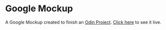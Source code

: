# Google Mockup

A Google Mockup created to finish an [Odin Project](https://theodinproject.com).
[Click here](https://data4pass.github.io/google-mockup) to see it live.